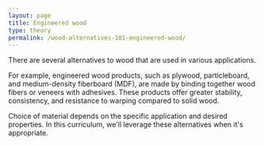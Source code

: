 ```yaml
---
layout: page
title: Engineered wood
type: theory
permalink: /wood-alternatives-101-engineered-wood/
---
```

There are several alternatives to wood that are used in various applications.

For example, engineered wood products, such as plywood, particleboard, and medium-density fiberboard (MDF), are made by binding together wood fibers or veneers with adhesives. These products offer greater stability, consistency, and resistance to warping compared to solid wood.

Choice of material depends on the specific application and desired properties. In this curriculum, we'll leverage these alternatives when it's appropriate.
